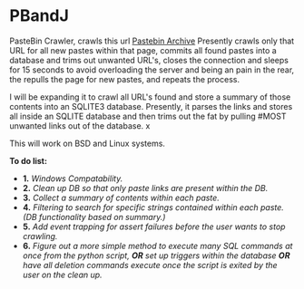 # PBandJ
PasteBin Crawler, crawls this url [Pastebin Archive](https://www.pastebin.com/archive)
Presently crawls only that URL for all new pastes within that page, commits all found pastes into a database and trims out unwanted URL's, closes the connection and sleeps for 15 seconds to avoid overloading the server and being an pain in the rear, the repulls the page for new pastes, and repeats the process.

I will be expanding it to crawl all URL's found and store a summary of those contents into an SQLITE3 database. Presently, it parses the links and stores all inside an SQLITE database and then trims out the fat by pulling #MOST unwanted links out of the database. x

This will work on BSD and Linux systems.

**To do list:**

- **1.** _Windows Compatability._
- **2.** _Clean up DB so that only paste links are present within the DB._
- **3.** _Collect a summary of contents within each paste._
- **4.** _Filtering to search for specific strings contained within each paste.(DB functionality based on summary.)_
- **5.** _Add event trapping for assert failures before the user wants to stop crawling._
- **6.** _Figure out a more simple method to execute many SQL commands at once from the python script, **OR** set up triggers within the database **OR** have all deletion commands execute once the script is exited by the user on the clean up._
